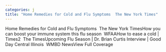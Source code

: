 ```yaml
---
categories: j
title: "Home Remedies for Cold and Flu Symptoms  The New York Times"
---
```

Home Remedies for Cold and Flu Symptoms&nbsp;&nbsp;The New York TimesHow you can boost your immune system this flu season&nbsp;&nbsp;WFAAHow to ease a cold | Times2&nbsp;&nbsp;The TimesUpcoming Flu Season | Dr. Brian Curtis Interview | Good Day Central Illinois&nbsp;&nbsp;WMBD NewsView Full Coverage